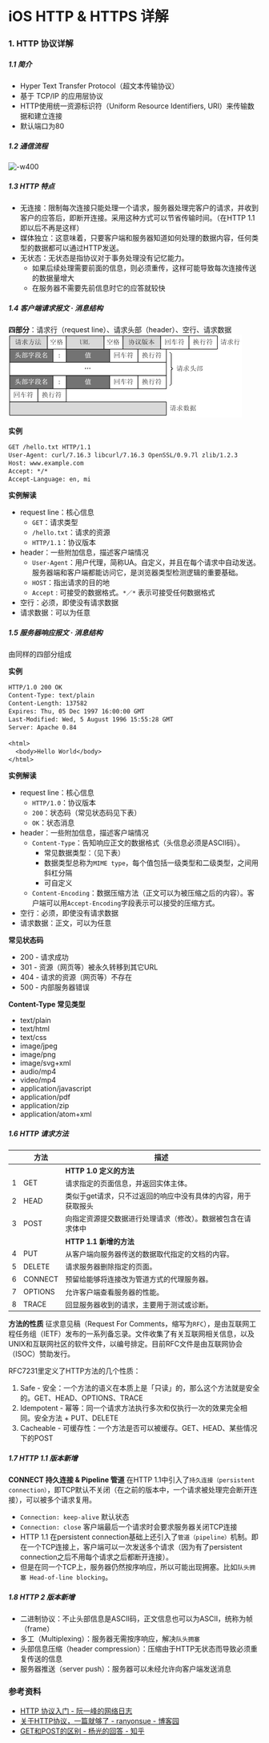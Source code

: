 # iOS HTTP & HTTPS 详解

### 1. HTTP 协议详解
##### 1.1 简介
- Hyper Text Transfer Protocol（超文本传输协议）
- 基于 TCP/IP 的应用层协议
- HTTP使用统一资源标识符（Uniform Resource Identifiers, URI）来传输数据和建立连接
- 默认端口为80

##### 1.2 通信流程
![-w400](http://ac-HSNl7zbI.clouddn.com/nTUepWgzc8sNoiJwIAf5h216HAACExoeAu1WogRL.jpg)

##### 1.3 HTTP 特点
- 无连接：限制每次连接只能处理一个请求，服务器处理完客户的请求，并收到客户的应答后，即断开连接。采用这种方式可以节省传输时间。（在HTTP 1.1即以后不再是这样）
- 媒体独立：这意味着，只要客户端和服务器知道如何处理的数据内容，任何类型的数据都可以通过HTTP发送。
- 无状态：无状态是指协议对于事务处理没有记忆能力。
    - 如果后续处理需要前面的信息，则必须重传，这样可能导致每次连接传送的数据量增大
    - 在服务器不需要先前信息时它的应答就较快

##### 1.4 客户端请求报文 · 消息结构

**四部分**：请求行（request line）、请求头部（header）、空行、请求数据
![-w500](https://github.com/RickeyBoy/MarkdownPhotos/blob/master/iOS%20notes/HTTP%E5%AE%A2%E6%88%B7%E7%AB%AF%E8%AF%B7%E6%B1%82%E6%8A%A5%E6%96%87.png?raw=true)

**实例**

```HTTP
GET /hello.txt HTTP/1.1
User-Agent: curl/7.16.3 libcurl/7.16.3 OpenSSL/0.9.7l zlib/1.2.3
Host: www.example.com
Accept: */*
Accept-Language: en, mi
```

**实例解读**

- request line：核心信息
   - `GET`：请求类型
   - `/hello.txt`：请求的资源
   - `HTTP/1.1`：协议版本
- header：一些附加信息，描述客户端情况
   - `User-Agent`：用户代理，简称UA。自定义，并且在每个请求中自动发送。服务器端和客户端都能访问它，是浏览器类型检测逻辑的重要基础。
   - `HOST`：指出请求的目的地
   - `Accept` : 可接受的数据格式。`*／*` 表示可接受任何数据格式
- 空行：必须，即使没有请求数据
- 请求数据：可以为任意

##### 1.5 服务器响应报文 · 消息结构
由同样的四部分组成

**实例**

```HTTP
HTTP/1.0 200 OK 
Content-Type: text/plain
Content-Length: 137582
Expires: Thu, 05 Dec 1997 16:00:00 GMT
Last-Modified: Wed, 5 August 1996 15:55:28 GMT
Server: Apache 0.84

<html>
  <body>Hello World</body>
</html>
```

**实例解读**

- request line：核心信息
   - `HTTP/1.0`：协议版本
   - `200`：状态码（常见状态码见下表）
   - `OK`：状态消息
- header：一些附加信息，描述客户端情况
   - `Content-Type`：告知响应正文的数据格式（头信息必须是ASCII码）。
       - 常见数据类型：（见下表）
       - 数据类型总称为`MIME type`，每个值包括一级类型和二级类型，之间用斜杠分隔
       - 可自定义
    - `Content-Encoding`：数据压缩方法（正文可以为被压缩之后的内容）。客户端可以用`Accept-Encoding`字段表示可以接受的压缩方式。
- 空行：必须，即使没有请求数据
- 请求数据：正文，可以为任意

**常见状态码**

* 200 - 请求成功 
* 301 - 资源（网页等）被永久转移到其它URL 
* 404 - 请求的资源（网页等）不存在 
* 500 - 内部服务器错误 


**Content-Type 常见类型**

* text/plain
* text/html
* text/css
* image/jpeg
* image/png
* image/svg+xml
* audio/mp4
* video/mp4
* application/javascript
* application/pdf
* application/zip
* application/atom+xml

##### 1.6 HTTP 请求方法

<div><span class="Apple-tab-span" style="white-space: pre;"></span>
</div>

|  | 方法 | 描述 |
| --- | --- | --- |
| | | **HTTP 1.0 定义的方法** |
| 1 | GET | 请求指定的页面信息，并返回实体主体。 |
| 2 | HEAD | 类似于get请求，只不过返回的响应中没有具体的内容，用于获取报头 |
| 3 | POST | 向指定资源提交数据进行处理请求（修改）。数据被包含在请求体中 |
| | | **HTTP 1.1 新增的方法** |
| 4 | PUT | 从客户端向服务器传送的数据取代指定的文档的内容。 |
| 5 | DELETE | 请求服务器删除指定的页面。 |
| 6 | CONNECT | 预留给能够将连接改为管道方式的代理服务器。 |
| 7 | OPTIONS | 允许客户端查看服务器的性能。 |
| 8 | TRACE | 回显服务器收到的请求，主要用于测试或诊断。 |

**方法的性质**
征求意见稿（Request For Comments，缩写为`RFC`），是由互联网工程任务组（IETF）发布的一系列备忘录。文件收集了有关互联网相关信息，以及UNIX和互联网社区的软件文件，以编号排定。目前RFC文件是由互联网协会（ISOC）赞助发行。

RFC7231里定义了HTTP方法的几个性质：
1. Safe - 安全：一个方法的语义在本质上是「只读」的，那么这个方法就是安全的。GET、HEAD、OPTIONS、TRACE
2. Idempotent - 幂等：同一个请求方法执行多次和仅执行一次的效果完全相同。安全方法 + PUT、DELETE
3. Cacheable - 可缓存性：一个方法是否可以被缓存。GET、HEAD、某些情况下的POST

##### 1.7 HTTP 1.1 版本新增

**CONNECT 持久连接 & Pipeline 管道**
在HTTP 1.1中引入了`持久连接（persistent connection）`，即TCP默认不关闭（在之前的版本中，一个请求被处理完会断开连接），可以被多个请求复用。
- `Connection: keep-alive` 默认状态
- `Connection: close` 客户端最后一个请求时会要求服务器关闭TCP连接
- HTTP 1.1 在persistent connection基础上还引入了`管道（pipeline）`机制。即在一个TCP连接上，客户端可以一次发送多个请求（因为有了persistent connection之后不用每个请求之后都断开连接）。
- 但是在同一个TCP上，服务器仍然按序响应，所以可能出现拥塞。比如`队头拥塞 Head-of-line blocking`。

##### 1.8 HTTP 2 版本新增

- 二进制协议：不止头部信息是ASCII码，正文信息也可以为ASCII，统称为帧（frame）
- 多工（Multiplexing）：服务器无需按序响应，解决`队头拥塞`
- 头部信息压缩（header compression）：压缩由于HTTP无状态而导致必须重复传送的信息
- 服务器推送（server push）：服务器可以未经允许向客户端发送消息


### 参考资料
- [HTTP 协议入门 - 阮一峰的网络日志](http://www.ruanyifeng.com/blog/2016/08/http.html)
- [关于HTTP协议，一篇就够了 - ranyonsue - 博客园](http://www.cnblogs.com/ranyonsue/p/5984001.html)
- [GET和POST的区别 - 杨光的回答 - 知乎](https://www.zhihu.com/question/28586791/answer/145424285)

